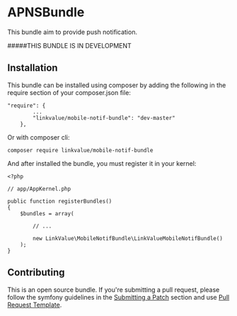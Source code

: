 # APNSBundle

This bundle aim to provide push notification.

#####THIS BUNDLE IS IN DEVELOPMENT

## Installation

This bundle can be installed using composer by adding the following in the require section of your composer.json file:

```
"require": {
        ...
        "linkvalue/mobile-notif-bundle": "dev-master"
    },
```

Or with composer cli:

```
composer require linkvalue/mobile-notif-bundle
```

And after installed the bundle, you must register it in your kernel:

```
<?php

// app/AppKernel.php

public function registerBundles()
{
    $bundles = array(

        // ...

        new LinkValue\MobileNotifBundle\LinkValueMobileNotifBundle()
    );
}
```

## Contributing

This is an open source bundle. If you're submitting
a pull request, please follow the symfony guidelines in the [Submitting a Patch][1] section
and use [Pull Request Template][2].


[1]: https://symfony.com/doc/current/contributing/code/patches.html#check-list
[2]: https://symfony.com/doc/current/contributing/code/patches.html#make-a-pull-request
